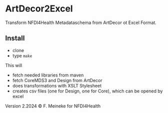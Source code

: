 # ArtDecor2Excel

Transform NFDI4Health Metadataschema from ArtDecor ot Excel Format.

## Install
*  clone
*  type `make`

This will
-	fetch needed libraries from maven
-	fetch CoreMDS3 and Design from ArtDecor
-	does transformations with XSLT Stylesheet 
-	creates csv files (one for Design, one for Core), which can be opened by excel

Version 2.2024 © F. Meineke for NFDI4Health

